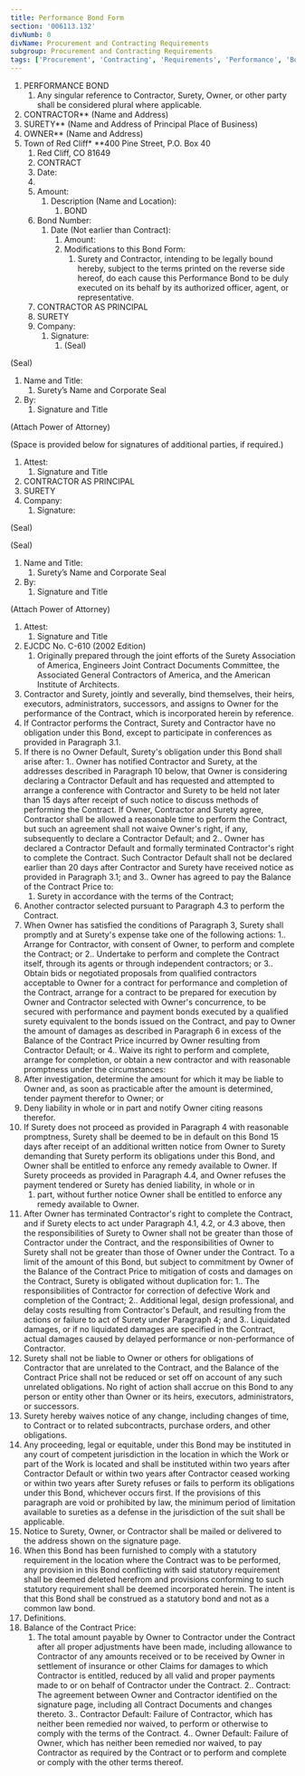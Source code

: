 ```yaml
---
title: Performance Bond Form
section: '006113.132'
divNumb: 0
divName: Procurement and Contracting Requirements
subgroup: Procurement and Contracting Requirements
tags: ['Procurement', 'Contracting', 'Requirements', 'Performance', 'Bond', 'Form']
---
```


1. PERFORMANCE BOND
   1. Any singular reference to Contractor, Surety, Owner, or other party shall be considered plural where applicable.
1. CONTRACTOR** (Name and Address)
1. SURETY** (Name and Address of Principal Place of Business)
1. OWNER** (Name and Address)
1. Town of Red Cliff*
 **400 Pine Street, P.O. Box 40
	1. Red Cliff, CO 81649
   1. CONTRACT
   1. Date:
    1. 
   1. Amount:
      1. Description (Name and Location):
            1. BOND
   1. Bond Number:
      1. Date (Not earlier than Contract):
            1. Amount:
         1. Modifications to this Bond Form:
               1. Surety and Contractor, intending to be legally bound hereby, subject to the terms printed on the reverse side hereof, do each cause this Performance Bond to be duly executed on its behalf by its authorized officer, agent, or representative.
   1. CONTRACTOR AS PRINCIPAL
   1. SURETY
   1. Company:
      1. Signature:
            1. (Seal)

(Seal)
   1. Name and Title:
      1. Surety’s Name and Corporate Seal
   1. By:
      1. Signature and Title

(Attach Power of Attorney)

(Space is provided below for signatures of additional parties, if required.)
   1. Attest:
      1. Signature and Title
   1. CONTRACTOR AS PRINCIPAL
   1. SURETY
   1. Company:
      1. Signature:
   
(Seal)

(Seal)
   1. Name and Title:
      1. Surety’s Name and Corporate Seal
   1. By:
      1. Signature and Title

(Attach Power of Attorney)
   1. Attest:
      1. Signature and Title
1. EJCDC No. C-610 (2002 Edition)
   1. Originally prepared through the joint efforts of the Surety Association of America, Engineers Joint Contract Documents Committee, the Associated General Contractors of America, and the American Institute of Architects.
1. Contractor and Surety, jointly and severally, bind themselves, their heirs, executors, administrators, successors, and assigns to Owner for the performance of the Contract, which is incorporated herein by reference.
2. If Contractor performs the Contract, Surety and Contractor have no obligation under this Bond, except to participate in conferences as provided in Paragraph 3.1.
3. If there is no Owner Default, Surety's obligation under this Bond shall arise after:
1.. Owner has notified Contractor and Surety, at the addresses described in Paragraph 10 below, that Owner is considering declaring a Contractor Default and has requested and attempted to arrange a conference with Contractor and Surety to be held not later than 15 days after receipt of such notice to discuss methods of performing the Contract. If Owner, Contractor and Surety agree, Contractor shall be allowed a reasonable time to perform the Contract, but such an agreement shall not waive Owner's right, if any, subsequently to declare a Contractor Default; and
2.. Owner has declared a Contractor Default and formally terminated Contractor's right to complete the Contract. Such Contractor Default shall not be declared earlier than 20 days after Contractor and Surety have received notice as provided in Paragraph 3.1; and
3.. Owner has agreed to pay the Balance of the Contract Price to:
      1. Surety in accordance with the terms of the Contract;
2. Another contractor selected pursuant to Paragraph 4.3 to perform the Contract.
4. When Owner has satisfied the conditions of Paragraph 3, Surety shall promptly and at Surety's expense take one of the following actions:
1.. Arrange for Contractor, with consent of Owner, to perform and complete the Contract; or
2.. Undertake to perform and complete the Contract itself, through its agents or through independent contractors; or
3.. Obtain bids or negotiated proposals from qualified contractors acceptable to Owner for a contract for performance and completion of the Contract, arrange for a contract to be prepared for execution by Owner and Contractor selected with Owner's concurrence, to be secured with performance and payment bonds executed by a qualified surety equivalent to the bonds issued on the Contract, and pay to Owner the amount of damages as described in Paragraph 6 in excess of the Balance of the Contract Price incurred by Owner resulting from Contractor Default; or
4.. Waive its right to perform and complete, arrange for completion, or obtain a new contractor and with reasonable promptness under the circumstances: 
1. After investigation, determine the amount for which it may be liable to Owner and, as soon as practicable after the amount is determined, tender payment therefor to Owner; or
2. Deny liability in whole or in part and notify Owner citing reasons therefor.
5. If Surety does not proceed as provided in Paragraph 4 with reasonable promptness, Surety shall be deemed to be in default on this Bond 15 days after receipt of an additional written notice from Owner to Surety demanding that Surety perform its obligations under this Bond, and Owner shall be entitled to enforce any remedy available to Owner. If Surety proceeds as provided in Paragraph 4.4, and Owner refuses the payment tendered or Surety has denied liability, in whole or in 
   1. part, without further notice Owner shall be entitled to enforce any remedy available to Owner.
6. After Owner has terminated Contractor's right to complete the Contract, and if Surety elects to act under Paragraph 4.1, 4.2, or 4.3 above, then the responsibilities of Surety to Owner shall not be greater than those of Contractor under the Contract, and the responsibilities of Owner to Surety shall not be greater than those of Owner under the Contract. To a limit of the amount of this Bond, but subject to commitment by Owner of the Balance of the Contract Price to mitigation of costs and damages on the Contract, Surety is obligated without duplication for:
1.. The responsibilities of Contractor for correction of defective Work and completion of the Contract;
2.. Additional legal, design professional, and delay costs resulting from Contractor's Default, and resulting from the actions or failure to act of Surety under Paragraph 4; and
3.. Liquidated damages, or if no liquidated damages are specified in the Contract, actual damages caused by delayed performance or non-performance of Contractor.
7. Surety shall not be liable to Owner or others for obligations of Contractor that are unrelated to the Contract, and the Balance of the Contract Price shall not be reduced or set off on account of any such unrelated obligations. No right of action shall accrue on this Bond to any person or entity other than Owner or its heirs, executors, administrators, or successors.
8. Surety hereby waives notice of any change, including changes of time, to Contract or to related subcontracts, purchase orders, and other obligations.
9. Any proceeding, legal or equitable, under this Bond may be instituted in any court of competent jurisdiction in the location in which the Work or part of the Work is located and shall be instituted within two years after Contractor Default or within two years after Contractor ceased working or within two years after Surety refuses or fails to perform its obligations under this Bond, whichever occurs first. If the provisions of this paragraph are void or prohibited by law, the minimum period of limitation available to sureties as a defense in the jurisdiction of the suit shall be applicable.
10. Notice to Surety, Owner, or Contractor shall be mailed or delivered to the address shown on the signature page.
11. When this Bond has been furnished to comply with a statutory requirement in the location where the Contract was to be performed, any provision in this Bond conflicting with said statutory requirement shall be deemed deleted herefrom and provisions conforming to such statutory requirement shall be deemed incorporated herein. The intent is that this Bond shall be construed as a statutory bond and not as a common law bond.
12. Definitions.
1. Balance of the Contract Price:
      1. The total amount payable by Owner to Contractor under the Contract after all proper adjustments have been made, including allowance to Contractor of any amounts received or to be received by Owner in settlement of insurance or other Claims for damages to which Contractor is entitled, reduced by all valid and proper payments made to or on behalf of Contractor under the Contract. 
2.. Contract: The agreement between Owner and Contractor identified on the signature page, including all Contract Documents and changes thereto. 
3.. Contractor Default: Failure of Contractor, which has neither been remedied nor waived, to perform or otherwise to comply with the terms of the Contract.
4.. Owner Default: Failure of Owner, which has neither been remedied nor waived, to pay Contractor as required by the Contract or to perform and complete or comply with the other terms thereof.

